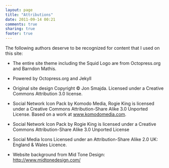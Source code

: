```yaml
---
layout: page
title: "Attributions"
date: 2011-09-14 00:21
comments: true
sharing: true
footer: true
---
```


<p>The following authors deserve to be recognized for content that I used on this site:</p>

* The entire site theme including the Squid Logo are from Octopress.org and Barndon Mathis.

* Powered by Octopress.org and Jekyll

* Original site design Copyright © Jon Smajda. Licensed under a Creative Commons Attribution 3.0 license.

* Social Network Icon Pack by Komodo Media, Rogie King is licensed under a Creative Commons Attribution-Share Alike 3.0 Unported License.  Based on a work at www.komodomedia.com.

* Social Network Icon Pack by Rogie King is licensed under a Creative Commons Attribution-Share Alike 3.0 Unported License

* Social Media Icons Licensed under an Attribution-Share Alike 2.0 UK: England & Wales Licence.

* Website background from Mid Tone Design: http://www.midtonedesign.com/

